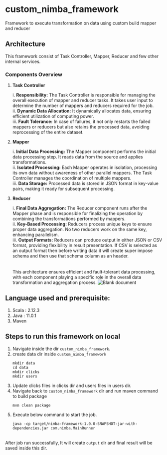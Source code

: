 # custom_nimba_framework
Framework to execute transformation on data using custom build mapper and reducer
## Architecture
This framework consist of Task Controller, Mapper, Reducer and few other internal services.
### Components Overview
1. **Task Controller**

    i. **Responsibility:** The Task Controller is responsible for managing the overall execution of mapper and reducer tasks. It takes user input to determine the number of mappers and reducers required for the job.<br>
    ii. **Dynamic Data Allocation:** It dynamically allocates data, ensuring efficient utilization of computing power.<br>
    iii. **Fault Tolerance:** In case of failures, it not only restarts the failed mappers or reducers but also retains the processed data, avoiding reprocessing of the entire dataset.

2. **Mapper**

    i. **Initial Data Processing:** The Mapper component performs the initial data processing step. It reads data from the source and applies transformations.<br>
    ii. **Isolated Processing:** Each Mapper operates in isolation, processing its own data without awareness of other parallel mappers. The Task Controller manages the coordination of multiple mappers.<br>
    iii. **Data Storage:** Processed data is stored in JSON format in key-value pairs, making it ready for subsequent processing.
   
3. **Reducer**

    i. **Final Data Aggregation:** The Reducer component runs after the Mapper phase and is responsible for finalizing the operation by combining the transformations performed by mappers.<br>
    ii. **Key-Based Processing:** Reducers process unique keys to ensure proper data aggregation. No two reducers work on the same key, enhancing parallelism.<br>
    iii. **Output Formats:** Reducers can produce output in either JSON or CSV format, providing flexibility in result presentation. If CSV is selected as an output format then before writing data it will create super impose schema and then use that schema column as an header.<br>
<br><br>
This architecture ensures efficient and fault-tolerant data processing, with each component playing a specific role in the overall data transformation and aggregation process.
![Blank document](https://github.com/akshansh-rajput/custom_nimble_framework/assets/68275056/10254463-7981-4268-838b-a3a3be2f9455)

## Language used and prerequisite:
1. Scala : 2.12.3
2. Java  : 11.0.1
3. Maven
## Steps to run this framework on local
1. Navigate inside the dir `custom_nimba_framework`.
2. create data dir inside `custom_nimba_framework`
   ```
   mkdir data
   cd data
   mkdir clicks
   mkdir users
   ```
3. Update clicks files in clicks dir and users files in users dir.
4. Navigate back to `custom_nimba_framework` dir and run maven command to build package
    ```
   mvn clean package
    ```
5. Execute below command to start the job.
   ```
   java -cp target/nimba-framework-1.0.0-SNAPSHOT-jar-with-dependencies.jar com.nimba.MainRunner
   ```
<br>After job run successfully, It will create `output` dir and final result will be saved inside this dir.
